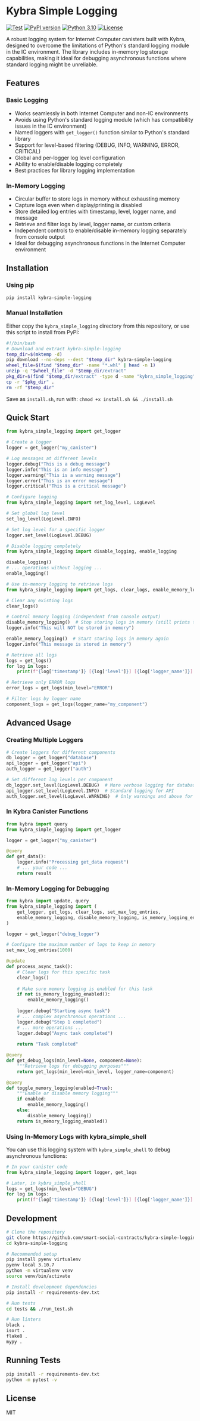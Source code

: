 # Kybra Simple Logging

[![Test](https://github.com/smart-social-contracts/kybra-simple-logging/actions/workflows/test.yml/badge.svg)](https://github.com/smart-social-contracts/kybra-simple-logging/actions)
[![PyPI version](https://badge.fury.io/py/kybra-simple-logging.svg)](https://badge.fury.io/py/kybra-simple-logging)
[![Python 3.10](https://img.shields.io/badge/python-3.10-blue.svg)](https://www.python.org/downloads/release/python-3107/)
[![License](https://img.shields.io/github/license/smart-social-contracts/kybra-simple-logging.svg)](https://github.com/smart-social-contracts/kybra-simple-logging/blob/main/LICENSE)

A robust logging system for Internet Computer canisters built with Kybra, designed to overcome the limitations of Python's standard logging module in the IC environment. The library includes in-memory log storage capabilities, making it ideal for debugging asynchronous functions where standard logging might be unreliable.

## Features

### Basic Logging
- Works seamlessly in both Internet Computer and non-IC environments
- Avoids using Python's standard logging module (which has compatibility issues in the IC environment)
- Named loggers with `get_logger()` function similar to Python's standard library
- Support for level-based filtering (DEBUG, INFO, WARNING, ERROR, CRITICAL)
- Global and per-logger log level configuration
- Ability to enable/disable logging completely
- Best practices for library logging implementation

### In-Memory Logging
- Circular buffer to store logs in memory without exhausting memory
- Capture logs even when display/printing is disabled
- Store detailed log entries with timestamp, level, logger name, and message
- Retrieve and filter logs by level, logger name, or custom criteria
- Independent controls to enable/disable in-memory logging separately from console output
- Ideal for debugging asynchronous functions in the Internet Computer environment

## Installation

### Using pip

```bash
pip install kybra-simple-logging
```

### Manual Installation

Either copy the `kybra_simple_logging` directory from this repository, or use this script to install from PyPI:

```bash
#!/bin/bash
# Download and extract kybra-simple-logging
temp_dir=$(mktemp -d)
pip download --no-deps --dest "$temp_dir" kybra-simple-logging
wheel_file=$(find "$temp_dir" -name "*.whl" | head -n 1)
unzip -q "$wheel_file" -d "$temp_dir/extract"
pkg_dir=$(find "$temp_dir/extract" -type d -name "kybra_simple_logging")
cp -r "$pkg_dir" .
rm -rf "$temp_dir"
```

Save as `install.sh`, run with: `chmod +x install.sh && ./install.sh`

## Quick Start

```python
from kybra_simple_logging import get_logger

# Create a logger
logger = get_logger("my_canister")

# Log messages at different levels
logger.debug("This is a debug message")
logger.info("This is an info message")
logger.warning("This is a warning message")
logger.error("This is an error message")
logger.critical("This is a critical message")

# Configure logging
from kybra_simple_logging import set_log_level, LogLevel

# Set global log level
set_log_level(LogLevel.INFO)

# Set log level for a specific logger
logger.set_level(LogLevel.DEBUG)

# Disable logging completely
from kybra_simple_logging import disable_logging, enable_logging

disable_logging()
# ... operations without logging ...
enable_logging()

# Use in-memory logging to retrieve logs
from kybra_simple_logging import get_logs, clear_logs, enable_memory_logging, disable_memory_logging

# Clear any existing logs
clear_logs()

# Control memory logging (independent from console output)
disable_memory_logging()  # Stop storing logs in memory (still prints to console if enabled)
logger.info("This will NOT be stored in memory")  

enable_memory_logging()  # Start storing logs in memory again
logger.info("This message is stored in memory")

# Retrieve all logs
logs = get_logs()
for log in logs:
    print(f"{log['timestamp']} [{log['level']}] [{log['logger_name']}]: {log['message']}")

# Retrieve only ERROR logs
error_logs = get_logs(min_level="ERROR")

# Filter logs by logger name
component_logs = get_logs(logger_name="my_component")
```

## Advanced Usage

### Creating Multiple Loggers

```python
# Create loggers for different components
db_logger = get_logger("database")
api_logger = get_logger("api")
auth_logger = get_logger("auth")

# Set different log levels per component
db_logger.set_level(LogLevel.DEBUG)  # More verbose logging for database
api_logger.set_level(LogLevel.INFO)  # Standard logging for API
auth_logger.set_level(LogLevel.WARNING)  # Only warnings and above for auth
```

### In Kybra Canister Functions

```python
from kybra import query
from kybra_simple_logging import get_logger

logger = get_logger("my_canister")

@query
def get_data():
    logger.info("Processing get_data request")
    # ... your code ...
    return result
```

### In-Memory Logging for Debugging

```python
from kybra import update, query
from kybra_simple_logging import (
    get_logger, get_logs, clear_logs, set_max_log_entries,
    enable_memory_logging, disable_memory_logging, is_memory_logging_enabled
)

logger = get_logger("debug_logger")

# Configure the maximum number of logs to keep in memory
set_max_log_entries(1000)

@update
def process_async_task():
    # Clear logs for this specific task
    clear_logs()
    
    # Make sure memory logging is enabled for this task
    if not is_memory_logging_enabled():
        enable_memory_logging()
    
    logger.debug("Starting async task")
    # ... complex asynchronous operations ...
    logger.debug("Step 1 completed")
    # ... more operations ...
    logger.debug("Async task completed")
    
    return "Task completed"

@query
def get_debug_logs(min_level=None, component=None):
    """Retrieve logs for debugging purposes"""
    return get_logs(min_level=min_level, logger_name=component)

@query
def toggle_memory_logging(enabled=True):
    """Enable or disable memory logging"""
    if enabled:
        enable_memory_logging()
    else:
        disable_memory_logging()
    return is_memory_logging_enabled()
```

### Using In-Memory Logs with kybra_simple_shell

You can use this logging system with `kybra_simple_shell` to debug asynchronous functions:

```python
# In your canister code
from kybra_simple_logging import logger, get_logs

# Later, in kybra_simple_shell
logs = get_logs(min_level="DEBUG")
for log in logs:
    print(f"{log['timestamp']} [{log['level']}] [{log['logger_name']}]: {log['message']}")
```

## Development

```bash
# Clone the repository
git clone https://github.com/smart-social-contracts/kybra-simple-logging.git
cd kybra-simple-logging

# Recommended setup
pip install pyenv virtualenv
pyenv local 3.10.7
python -m virtualenv venv
source venv/bin/activate

# Install development dependencies
pip install -r requirements-dev.txt

# Run tests
cd tests && ./run_test.sh

# Run linters
black .
isort .
flake8 .
mypy .
```

## Running Tests

```bash
pip install -r requirements-dev.txt
python -m pytest -v
```

## License

MIT